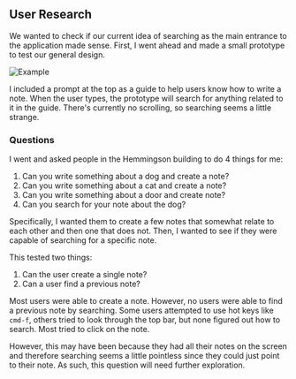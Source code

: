 ## User Research

We wanted to check if our current idea of searching as the main entrance to the application made sense. First, I went ahead and 
made a small prototype to test our general design.

![Example](http://i.imgur.com/d08Qt0N.png)

I included a prompt at the top as a guide to help users know how to write a note. When the user types, the prototype will search for anything related to it in the guide. There's currently no scrolling, so searching seems a little strange.

### Questions
I went and asked people in the Hemmingson building to do 4 things for me:

1. Can you write something about a dog and create a note?
2. Can you write something about a cat and create a note?
3. Can you write something about a door and create note? 
4. Can you search for your note about the dog?

Specifically, I wanted them to create a few notes that somewhat relate to each other and then one that does not. Then, I wanted to see if they were capable of searching for a specific note.

This tested two things:
1. Can the user create a single note?
2. Can a user find a previous note?

Most users were able to create a note. However, no users were able to find a previous note by searching. Some users attempted to use hot keys like `cmd-f`, others tried to look through the top bar, but none figured out how to search. Most tried to click on the note.

However, this may have been because they had all their notes on the screen and therefore searching seems a little pointless since they could just point to their note. As such, this question will need further exploration.
